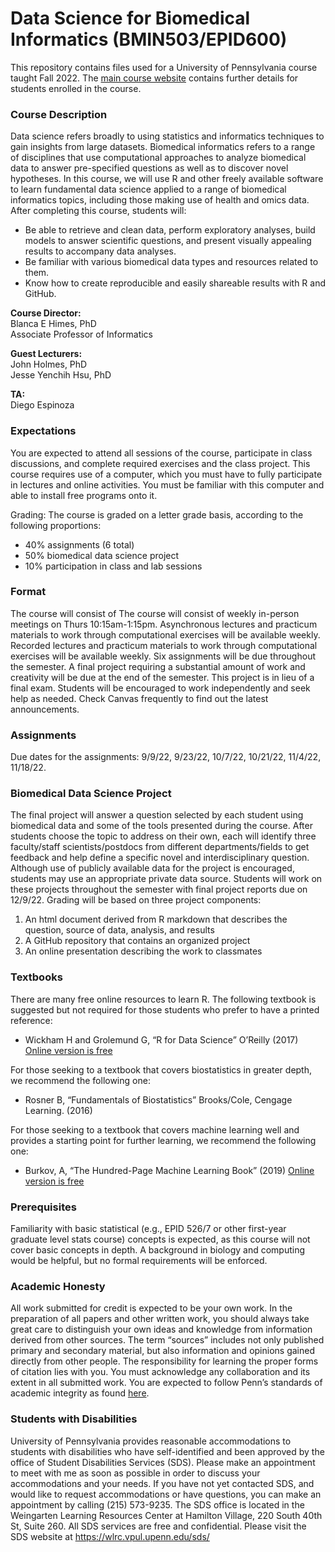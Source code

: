 Data Science for Biomedical Informatics (BMIN503/EPID600)
============

This repository contains files used for a University of Pennsylvania course taught Fall 2022. The [main course website](https://canvas.upenn.edu/courses/1657263) contains further details for students enrolled in the course.

### Course Description
Data science refers broadly to using statistics and informatics techniques to gain insights from large datasets. Biomedical informatics refers to a range of disciplines that use computational approaches to analyze biomedical data to answer pre-specified questions as well as to discover novel hypotheses. In this course, we will use R and other freely available software to learn fundamental data science applied to a range of biomedical informatics topics, including those making use of health and omics data. After completing this course, students will:
*	Be able to retrieve and clean data, perform exploratory analyses, build models to answer scientific questions, and present visually appealing results to accompany data analyses. 
*	Be familiar with various biomedical data types and resources related to them.
*	Know how to create reproducible and easily shareable results with R and GitHub.

**Course Director:** <br>
Blanca E Himes, PhD <br>
Associate Professor of Informatics <br>

**Guest Lecturers:** <br>
John Holmes, PhD <br>
Jesse Yenchih Hsu, PhD <br>

**TA:** <br>
Diego Espinoza <br>

### Expectations
You are expected to attend all sessions of the course, participate in class discussions, and complete required exercises and the class project.  This course requires use of a computer, which you must have to fully participate in lectures and online activities. You must be familiar with this computer and able to install free programs onto it. 

Grading: The course is graded on a letter grade basis, according to the following proportions:
* 40% assignments (6 total)
* 50% biomedical data science project
* 10% participation in class and lab sessions

### Format
The course will consist of The course will consist of weekly in-person meetings on Thurs 10:15am-1:15pm. Asynchronous lectures and practicum materials to work through computational exercises will be available weekly. Recorded lectures and practicum materials to work through computational exercises will be available weekly. Six assignments will be due throughout the semester. A final project requiring a substantial amount of work and creativity will be due at the end of the semester. This project is in lieu of a final exam. Students will be encouraged to work independently and seek help as needed. Check Canvas frequently to find out the latest announcements.  

### Assignments
Due dates for the assignments: 9/9/22, 9/23/22, 10/7/22, 10/21/22, 11/4/22, 11/18/22.

### Biomedical Data Science Project
The final project will answer a question selected by each student using biomedical data and some of the tools presented during the course. After students choose the topic to address on their own, each will identify three faculty/staff scientists/postdocs from different departments/fields to get feedback and help define a specific novel and interdisciplinary question. Although use of publicly available data for the project is encouraged, students may use an appropriate private data source. Students will work on these projects throughout the semester with final project reports due on 12/9/22. Grading will be based on three project components: 

1. An html document derived from R markdown that describes the question, source of data, analysis, and results
2. A GitHub repository that contains an organized project
3. An online presentation describing the work to classmates

### Textbooks
There are many free online resources to learn R. The following textbook is suggested but not required for those students who prefer to have a printed reference:
* Wickham H and Grolemund G, “R for Data Science” O’Reilly (2017) [Online version is free](https://r4ds.had.co.nz/) 

For those seeking to a textbook that covers biostatistics in greater depth, we recommend the following one:
* Rosner B, “Fundamentals of Biostatistics” Brooks/Cole, Cengage Learning. (2016)

For those seeking to a textbook that covers machine learning well and provides a starting point for further learning, we recommend the following one:
* Burkov, A, “The Hundred-Page Machine Learning Book” (2019) [Online version is free](http://themlbook.com/wiki/doku.php)

### Prerequisites 
Familiarity with basic statistical (e.g., EPID 526/7 or other first-year graduate level stats course) concepts is expected, as this course will not cover basic concepts in depth. A background in biology and computing would be helpful, but no formal requirements will be enforced. 

### Academic Honesty
All work submitted for credit is expected to be your own work. In the preparation of all papers and other written work, you should always take great care to distinguish your own ideas and knowledge from information derived from other sources. The term “sources” includes not only published primary and secondary material, but also information and opinions gained directly from other people. The responsibility for learning the proper forms of citation lies with you. You must acknowledge any collaboration and its extent in all submitted work. You are expected to follow Penn’s standards of academic integrity as found [here](https://catalog.upenn.edu/pennbook/code-of-academic-integrity/).

### Students with Disabilities
University of Pennsylvania provides reasonable accommodations to students with disabilities who have self-identified and been approved by the office of Student Disabilities Services (SDS). Please make an appointment to meet with me as soon as possible in order to discuss your accommodations and your needs. If you have not yet contacted SDS, and would like to request accommodations or have questions, you can make an appointment by calling (215) 573-9235. The SDS office is located in the Weingarten Learning Resources Center at Hamilton Village, 220 South 40th St, Suite 260. All SDS services are free and confidential. Please visit the SDS website at https://wlrc.vpul.upenn.edu/sds/



